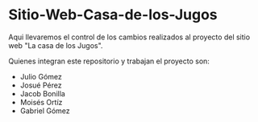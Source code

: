 # Sitio-Web-Casa-de-los-Jugos
Aqui llevaremos el control de los cambios realizados al proyecto del sitio web "La casa de los Jugos".

Quienes integran este repositorio y trabajan el proyecto son:
- Julio Gómez
- Josué Pérez
- Jacob Bonilla
- Moisés Ortíz
- Gabriel Gómez
